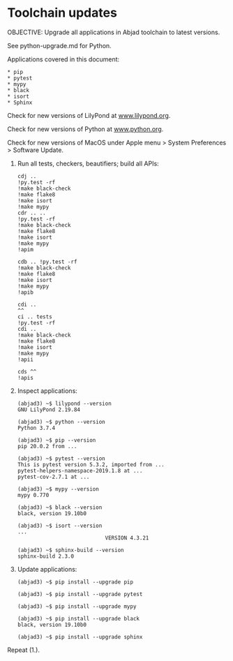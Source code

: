 Toolchain updates
=================

OBJECTIVE: Upgrade all applications in Abjad toolchain to latest versions.

See python-upgrade.md for Python.

Applications covered in this document:

    * pip
    * pytest
    * mypy
    * black
    * isort
    * Sphinx

Check for new versions of LilyPond at www.lilypond.org.

Check for new versions of Python at www.python.org.

Check for new versions of MacOS under Apple menu > System Preferences > Software Update.

1.  Run all tests, checkers, beautifiers; build all APIs:

        cdj ..
        !py.test -rf
        !make black-check
        !make flake8
        !make isort
        !make mypy
        cdr .. ..
        !py.test -rf
        !make black-check
        !make flake8
        !make isort
        !make mypy
        !apim

        cdb .. !py.test -rf
        !make black-check
        !make flake8
        !make isort
        !make mypy
        !apib

        cdi ..
        ^^
        ci .. tests
        !py.test -rf
        cdi ..
        !make black-check
        !make flake8
        !make isort
        !make mypy
        !apii

        cds ^^
        !apis

2.  Inspect applications:

        (abjad3) ~$ lilypond --version
        GNU LilyPond 2.19.84

        (abjad3) ~$ python --version
        Python 3.7.4

        (abjad3) ~$ pip --version
        pip 20.0.2 from ...

        (abjad3) ~$ pytest --version
        This is pytest version 5.3.2, imported from ...
        pytest-helpers-namespace-2019.1.8 at ...
        pytest-cov-2.7.1 at ...

        (abjad3) ~$ mypy --version
        mypy 0.770

        (abjad3) ~$ black --version
        black, version 19.10b0

        (abjad3) ~$ isort --version
        ...
                                    VERSION 4.3.21
        
        (abjad3) ~$ sphinx-build --version
        sphinx-build 2.3.0

3.  Update applications:

        (abjad3) ~$ pip install --upgrade pip

        (abjad3) ~$ pip install --upgrade pytest

        (abjad3) ~$ pip install --upgrade mypy

        (abjad3) ~$ pip install --upgrade black
        black, version 19.10b0

        (abjad3) ~$ pip install --upgrade sphinx

Repeat (1.).
